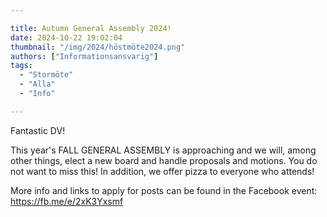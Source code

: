 ```yaml
---

title: Autumn General Assembly 2024!
date: 2024-10-22 19:02:04
thumbnail: "/img/2024/höstmöte2024.png"
authors: ["Informationsansvarig"]
tags: 
  - "Stormöte"
  - "Alla"
  - "Info"

---
```

Fantastic DV!

This year's FALL GENERAL ASSEMBLY is approaching and we will, among other things, elect a new board and handle proposals and motions. You do not want to miss this! In addition, we offer pizza to everyone who attends!

More info and links to apply for posts can be found in the Facebook event: https://fb.me/e/2xK3Yxsmf